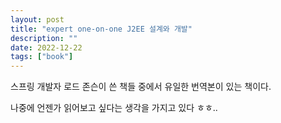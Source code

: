 ```yaml
---
layout: post
title: "expert one-on-one J2EE 설계와 개발"
description: ""
date: 2022-12-22
tags: ["book"]
---
```


스프링 개발자 로드 존슨이 쓴 책들 중에서 유일한 번역본이 있는 책이다.

나중에 언젠가 읽어보고 싶다는 생각을 가지고 있다 ㅎㅎ..
